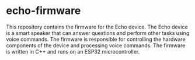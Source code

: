 # echo-firmware

This repository contains the firmware for the Echo device. The Echo device is a smart speaker that can answer questions and perform other tasks using voice commands. The firmware is responsible for controlling the hardware components of the device and processing voice commands. The firmware is written in C++ and runs on an ESP32 microcontroller.